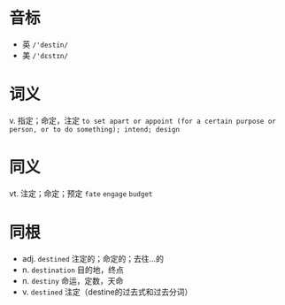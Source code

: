 # 音标

- 英 `/'destin/`
- 美 `/'dɛstɪn/`

# 词义

v. 指定；命定，注定
`to set apart or appoint (for a certain purpose or person, or to do something); intend; design `

# 同义

vt. 注定；命定；预定
`fate` `engage` `budget`

# 同根

- adj. `destined` 注定的；命定的；去往…的
- n. `destination` 目的地，终点
- n. `destiny` 命运，定数，天命
- v. `destined` 注定（destine的过去式和过去分词）

